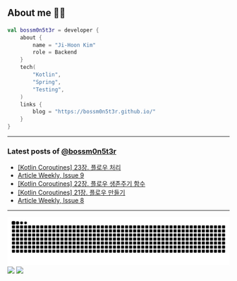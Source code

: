 ## About me 🧑‍💻

```kotlin
val bossm0n5t3r = developer {
    about {
        name = "Ji-Hoon Kim"
        role = Backend
    }
    tech(
        "Kotlin",
        "Spring",
        "Testing",
    )
    links {
        blog = "https://bossm0n5t3r.github.io/"
    }
}
```

---

### Latest posts of [@bossm0n5t3r](https://github.com/bossm0n5t3r)

<!-- BLOG-POST-LIST:START -->
- [[Kotlin Coroutines] 23장. 플로우 처리](https://bossm0n5t3r.github.io/books/kotlin-coroutines-chapter23/)
- [Article Weekly, Issue 9](https://bossm0n5t3r.github.io/posts/article-weekly-9/)
- [[Kotlin Coroutines] 22장. 플로우 생존주기 함수](https://bossm0n5t3r.github.io/books/kotlin-coroutines-chapter22/)
- [[Kotlin Coroutines] 21장. 플로우 만들기](https://bossm0n5t3r.github.io/books/kotlin-coroutines-chapter21/)
- [Article Weekly, Issue 8](https://bossm0n5t3r.github.io/posts/article-weekly-8/)
<!-- BLOG-POST-LIST:END -->

---

![](https://raw.githubusercontent.com/bossm0n5t3r/bossm0n5t3r/output/github-snake.svg)
![](https://streak-stats.demolab.com?user=bossm0n5t3r)
![](https://projecteuler.net/profile/bossm0n5t3r.png)
